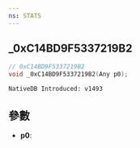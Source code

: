 ```yaml
---
ns: STATS
---
```

## _0xC14BD9F5337219B2

```c
// 0xC14BD9F5337219B2
void _0xC14BD9F5337219B2(Any p0);
```

```
NativeDB Introduced: v1493
```

## 參數
* **p0**:
